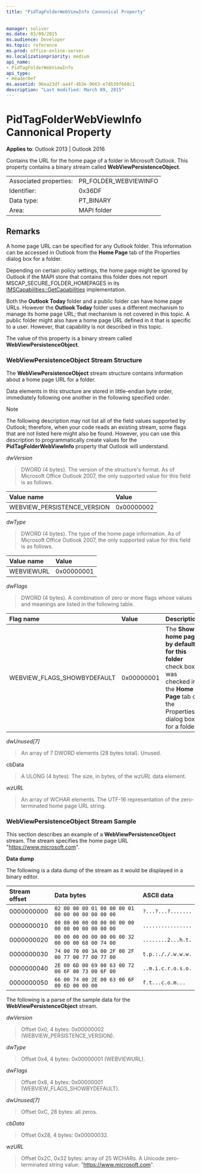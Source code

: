 ```yaml
---
title: "PidTagFolderWebViewInfo Cannonical Property"
 
 
manager: soliver
ms.date: 03/09/2015
ms.audience: Developer
ms.topic: reference
ms.prod: office-online-server
ms.localizationpriority: medium
api_name:
- PidTagFolderWebViewInfo
api_type:
- HeaderDef
ms.assetid: 96ea23df-aa4f-4b3e-9663-e7db39f668c1
description: "Last modified: March 09, 2015"
---
```


# PidTagFolderWebViewInfo Cannonical Property

  
  
**Applies to**: Outlook 2013 | Outlook 2016 
  
Contains the URL for the home page of a folder in Microsoft Outlook. This property contains a binary stream called **WebViewPersistenceObject**.
  
|||
|:-----|:-----|
|Associated properties:  <br/> |PR_FOLDER_WEBVIEWINFO  <br/> |
|Identifier:  <br/> |0x36DF  <br/> |
|Data type:  <br/> |PT_BINARY  <br/> |
|Area:  <br/> |MAPI folder  <br/> |
   
## Remarks

A home page URL can be specified for any Outlook folder. This information can be accessed in Outlook from the **Home Page** tab of the Properties dialog box for a folder. 
  
Depending on certain policy settings, the home page might be ignored by Outlook if the MAPI store that contains this folder does not report MSCAP_SECURE_FOLDER_HOMEPAGES in its [IMSCapabilities::GetCapabilities](pidtagfolderwebviewinfo-cannonical-property.md) implementation. 
  
Both the **Outlook Today** folder and a public folder can have home page URLs. However the **Outlook Today** folder uses a different mechanism to manage its home page URL; that mechanism is not covered in this topic. A public folder might also have a home page URL defined in it that is specific to a user. However, that capability is not described in this topic. 
  
The value of this property is a binary stream called **WebViewPersistenceObject**.
  
### WebViewPersistenceObject Stream Structure

The **WebViewPersistenceObject** stream structure contains information about a home page URL for a folder. 
  
Data elements in this structure are stored in little-endian byte order, immediately following one another in the following specified order. 
  
> [!NOTE]
> The following description may not list all of the field values supported by Outlook; therefore, when your code reads an existing stream, some flags that are not listed here might also be found. However, you can use this description to programmatically create values for the **PidTagFolderWebViewInfo** property that Outlook will understand. 
  
 _dwVersion_
  
> DWORD (4 bytes). The version of the structure's format. As of Microsoft Office Outlook 2007, the only supported value for this field is as follows.
    
|**Value name**|**Value**|
|:-----|:-----|
|WEBVIEW_PERSISTENCE_VERSION  <br/> |0x00000002  <br/> |
   
 _dwType_
  
> DWORD (4 bytes). The type of the home page information. As of Microsoft Office Outlook 2007, the only supported value for this field is as follows.
    
|**Value name**|**Value**|
|:-----|:-----|
|WEBVIEWURL  <br/> |0x00000001  <br/> |
   
 _dwFlags_
  
> DWORD (4 bytes). A combination of zero or more flags whose values and meanings are listed in the following table.
    
|****Flag name****|****Value****|****Description****|
|:-----|:-----|:-----|
|WEBVIEW_FLAGS_SHOWBYDEFAULT  <br/> |0x00000001  <br/> |The **Show home page by default for this folder** check box was checked in the **Home Page** tab of the Properties dialog box for a folder. |
   
 _dwUnused[7]_
  
> An array of 7 DWORD elements (28 bytes total). Unused.
    
cbData
  
> A ULONG (4 bytes). The size, in bytes, of the  _wzURL_ data element. 
    
 _wzURL_
  
> An array of WCHAR elements. The UTF-16 representation of the zero-terminated home page URL string.
    
### WebViewPersistenceObject Stream Sample

This section describes an example of a **WebViewPersistenceObject** stream. The stream specifies the home page URL "https://www.microsoft.com". 
  
 **Data dump**
  
The following is a data dump of the stream as it would be displayed in a binary editor.
  
|**Stream offset**|**Data bytes**|**ASCII data**|
|:-----|:-----|:-----|
|0000000000  <br/> | `02 00 00 00 01 00 00 00 01 00 00 00 00 00 00 00` <br/> | `?...?...?.......` <br/> |
|0000000010  <br/> | `00 00 00 00 00 00 00 00 00 00 00 00 00 00 00 00` <br/> | `................` <br/> |
|0000000020  <br/> | `00 00 00 00 00 00 00 00 32 00 00 00 68 00 74 00` <br/> | `........2...h.t.` <br/> |
|0000000030  <br/> | `74 00 70 00 3A 00 2F 00 2F 00 77 00 77 00 77 00` <br/> | `t.p.:././.w.w.w.` <br/> |
|0000000040  <br/> | `2E 00 6D 00 69 00 63 00 72 00 6F 00 73 00 6F 00` <br/> | `..m.i.c.r.o.s.o.` <br/> |
|0000000050  <br/> | `66 00 74 00 2E 00 63 00 6F 00 6D 00 00 00` <br/> | `f.t...c.o.m...` <br/> |
   
The following is a parse of the sample data for the **WebViewPersistenceObject** stream. 
  
 _dwVersion_
  
> Offset 0x0, 4 bytes: 0x00000002 (WEBVIEW_PERSISTENCE_VERSION).
    
 _dwType_
  
> Offset 0x4, 4 bytes: 0x00000001 (WEBVIEWURL).
    
 _dwFlags_
  
> Offset 0x8, 4 bytes: 0x00000001 (WEBVIEW_FLAGS_SHOWBYDEFAULT).
    
 _dwUnused[7]_
  
> Offset 0xC, 28 bytes: all zeros.
    
 _cbData_
  
> Offset 0x28, 4 bytes: 0x00000032.
    
 _wzURL_
  
> Offset 0x2C, 0x32 bytes: array of 25 WCHARs. A Unicode zero-terminated string value: "https://www.microsoft.com".
    

